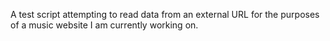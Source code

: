 A test script attempting to read data from an external URL for the purposes of a music website I am currently working on.